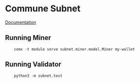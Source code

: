 # Commune Subnet

[Documentation](https://docs.google.com/document/d/1ny45QjhOBvxclBIK2zeNgprEc1VvJWi1dgdiF0sBpoM/edit?usp=sharing)

## Running Miner

```code
    comx -t module serve subnet.miner.model.Miner my-wallet
```

## Running Validator

```code
    python3 -m subnet.test
```